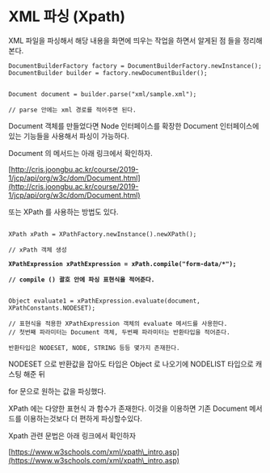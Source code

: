 # XML 파싱 (Xpath)

XML 파일을 파싱해서 해당 내용을 화면에 띄우는 작업을 하면서 알게된 점 들을 정리해본다.



```
DocumentBuilderFactory factory = DocumentBuilderFactory.newInstance();
DocumentBuilder builder = factory.newDocumentBuilder();


Document document = builder.parse("xml/sample.xml");

// parse 안에는 xml 경로를 적어주면 된다.
```

Document 객체를 만들었다면 Node 인터페이스를 확장한   Document 인터페이스에 있는 기능들을 사용해서 파싱이 가능하다.&#x20;

Document 의 메서드는 아래 링크에서 확인하자.

[http://cris.joongbu.ac.kr/course/2019-1/jcp/api/org/w3c/dom/Document.html](http://cris.joongbu.ac.kr/course/2019-1/jcp/api/org/w3c/dom/Document.html)



또는 XPath 를 사용하는 방법도 있다.



<pre><code><strong>
</strong>XPath xPath = XPathFactory.newInstance().newXPath();

// xPath 객체 생성
<strong>
</strong><strong>XPathExpression xPathExpression = xPath.compile("form-data/*");
</strong><strong>
</strong><strong>// compile () 괄호 안에 파싱 표현식을 적어준다.
</strong><strong>
</strong>
Object evaluate1 = xPathExpression.evaluate(document, XPathConstants.NODESET);

// 표현식을 적용한 XPathExpression 객체의 evaluate 메서드를 사용한다.
// 첫번째 파라미터는 Document 객체, 두번째 파라미터는 반환타입을 적어준다.

반환타입은 NODESET, NODE, STRING 등등 몇가지 존재한다.
</code></pre>

NODESET 으로 반환값을 잡아도 타입은 Object 로 나오기에 NODELIST 타입으로 캐스팅 해준 뒤

for 문으로 원하는 값을 파싱했다.



XPath 에는 다양한 표현식 과 함수가 존재한다.  이것을 이용하면 기존 Document 메서드를 이용하는것보다 더 편하게 파싱할수있다.



Xpath 관련 문법은 아래 링크에서 확인하자

[https://www.w3schools.com/xml/xpath\_intro.asp](https://www.w3schools.com/xml/xpath\_intro.asp)

